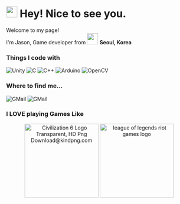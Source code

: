 <h1><img src="https://emojis.slackmojis.com/emojis/images/1531849430/4246/blob-sunglasses.gif?1531849430" width="30"/> Hey! Nice to see you.</h1>

<p>Welcome to my page! </br> I'm Jason, Game developer from <img src="https://user-images.githubusercontent.com/81475273/234159070-236ce67a-2069-49b9-9fa1-d450b0db6901.png" width="30"/> <b>Seoul, Korea</b>
<h3>Things I code with</h3>
<p>
  <img alt="Unity" src="https://img.shields.io/badge/-Unity-F05032?style=for-the-badge&logo=Unity&logoColor=ffffff" />
  <img alt="C" src="https://img.shields.io/badge/C-A8B9CC.svg?style=for-the-badge&logo=C&logoColor=white" /> 
  <img alt="C++" src="https://img.shields.io/badge/-C++-00599C.svg?style=for-the-badge&logo=C%2B%2B" />
  <img alt="Arduino" src="https://img.shields.io/badge/Arduino-00979D.svg?style=for-the-badge&logo=Arduino&logoColor=white" />
  <img alt="OpenCV" src="https://img.shields.io/badge/OpenCV-5C3EE8.svg?style=for-the-badge&logo=OpenCV&logoColor=white" />
</p>



<h3>Where to find me...</h3>
<p>
  <img alt="GMail" src="https://img.shields.io/badge/Gmail-d14836?style=for-the-badge&logo=Gmail&logoColor=white&link=mailto:maruluv0527@gmail.com" />
  <img alt="GMail" src="https://img.shields.io/badge/Naver-03C75A?style=for-the-badge&logo=Naver&logoColor=white&link=mailto:jasongoo@naver.com" />
</p>

<h3>I LOVE playing Games Like</h3>
<p>
  <center>
  <img src="https://www.kindpng.com/picc/m/2-25021_civilization-6-logo-transparent-hd-png-download.png" width="200" alt="Civilization 6 Logo Transparent, HD Png Download@kindpng.com">
  <img src="https://www.freepnglogos.com/uploads/lol-logo-png/league-of-legends-riot-games-logo-5.PNG" width="200" alt="league of legends riot games logo" />
  </center>
</p>
    

